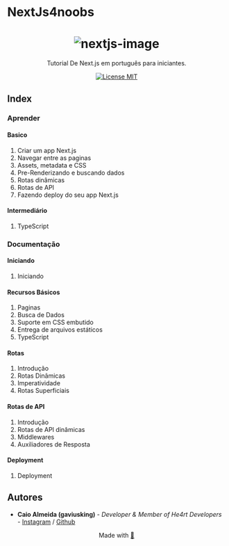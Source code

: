 # NextJs4noobs

<h1 align="center">
  <img src="https://assets.zeit.co/image/upload/v1538361091/repositories/next-js/next-js.png" alt="nextjs-image">
</h1>

<p align="center">Tutorial De Next.js em português para iniciantes.</p>

<p align="center">
  <a href="https://opensource.org/licenses/MIT">
    <img src="https://img.shields.io/badge/License-MIT-blue.svg" alt="License MIT">
  </a>
</p>

## Index

### Aprender

#### Basico

  1. Criar um app Next.js
  2. Navegar entre as paginas
  3. Assets, metadata e CSS
  4. Pre-Renderizando e buscando dados
  5. Rotas dinâmicas
  6. Rotas de API
  7. Fazendo deploy do seu app Next.js

#### Intermediário

  1. TypeScript

### Documentação

#### Iniciando

  1. Iniciando

#### Recursos Básicos

  1. Paginas
  2. Busca de Dados
  3. Suporte em CSS embutido
  4. Entrega de arquivos estáticos
  5. TypeScript

#### Rotas
  
  1. Introdução
  2. Rotas Dinâmicas
  3. Imperatividade
  4. Rotas Superficiais

#### Rotas de API

  1. Introdução
  2. Rotas de API dinâmicas
  3. Middlewares
  4. Auxiliadores de Resposta

#### Deployment

  1. Deployment

## Autores

* **Caio Almeida (gaviusking)** -  *Developer & Member of He4rt Developers* - [Instagram](https://instagram.com/ccaio_reis) / [Github](https://github.com/gaviusking)

<p align="center">Made with <a href="https://github.com/he4rt">💜</a></p>
